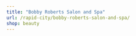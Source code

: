```yaml
---
title: "Bobby Roberts Salon and Spa"
url: /rapid-city/bobby-roberts-salon-and-spa/
shop: beauty
---
```

